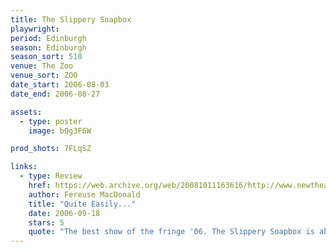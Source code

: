 ```yaml
---
title: The Slippery Soapbox
playwright:
period: Edinburgh
season: Edinburgh
season_sort: 510
venue: The Zoo
venue_sort: ZOO
date_start: 2006-08-03
date_end: 2006-08-27

assets:
  - type: poster
    image: bQg3F6W

prod_shots: 7FLqSZ

links:
  - type: Review
    href: https://web.archive.org/web/20081011163616/http://www.newtheatre.org.uk/extra/soapbox.html
    author: Fereuse MacDonald
    title: "Quite Easily..."
    date: 2006-09-18
    stars: 5
    quote: "The best show of the fringe '06. The Slippery Soapbox is absolutely hilarious, the writing is brilliant - filled with some of the most genius lines I've ever heard. The cast are all immensely talented, each one playing their parts perfectly. It has it's own unique style which means no matter how many times you see it, it never stops being funny."
---
```


